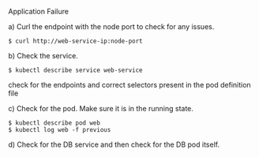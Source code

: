 Application Failure

a) Curl the endpoint with the node port to check for any issues.

```
$ curl http://web-service-ip:node-port
```

b) Check the service.

```
$ kubectl describe service web-service
```

check for the endpoints and correct selectors present in the pod
definition file

c) Check for the pod. Make sure it is in the running state.

```
$ kubectl describe pod web
$ kubectl log web -f previous
```

d) Check for the DB service and then check for the DB pod itself.
